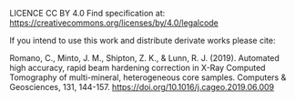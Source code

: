 LICENCE CC BY 4.0
Find specification at: https://creativecommons.org/licenses/by/4.0/legalcode

If you intend to use this work and distribute derivate works please cite:

Romano, C., Minto, J. M., Shipton, Z. K., & Lunn, R. J. (2019). Automated high accuracy, rapid beam hardening correction in X-Ray Computed Tomography of multi-mineral, heterogeneous core samples. Computers & Geosciences, 131, 144-157. https://doi.org/10.1016/j.cageo.2019.06.009
